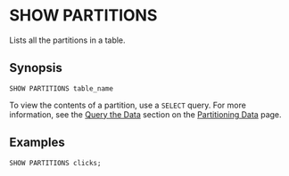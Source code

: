 # SHOW PARTITIONS<a name="show-partitions"></a>

Lists all the partitions in a table\.

## Synopsis<a name="synopsis"></a>

```
SHOW PARTITIONS table_name
```

To view the contents of a partition, use a `SELECT` query\. For more information, see the [Query the Data](partitions.md#query-the-data) section on the [Partitioning Data](partitions.md) page\.

## Examples<a name="examples"></a>

```
SHOW PARTITIONS clicks;
```